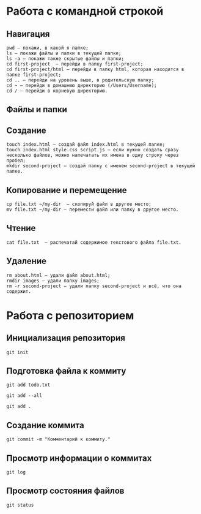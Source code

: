 # Работа с командной строкой
## Навигация
```
pwd — покажи, в какой я папке;
ls — покажи файлы и папки в текущей папке;
ls -a — покажи также скрытые файлы и папки;
cd first-project  — перейди в папку first-project;
cd first-project/html — перейди в папку html, которая находится в папке first-project;
cd .. — перейди на уровень выше, в родительскую папку;
cd ~ — перейди в домашнюю директорию (/Users/Username);
cd / — перейди в корневую директорию.
```
## **Файлы и папки**
## Создание
```
touch index.html — создай файл index.html в текущей папке;
touch index.html style.css script.js — если нужно создать сразу несколько файлов, можно напечатать их имена в одну строку через пробел;
mkdir second-project — создай папку с именем second-project в текущей папке.
```
## Копирование и перемещение
```
cp file.txt ~/my-dir  — скопируй файл в другое место;
mv file.txt ~/my-dir — перемести файл или папку в другое место.
```
## Чтение
```
cat file.txt  — распечатай содержимое текстового файла file.txt.
```
## Удаление
```
rm about.html — удали файл about.html;
rmdir images — удали папку images;
rm -r second-project — удали папку second-project и всё, что она содержит.
```


# Работа с репозиторием
## Инициализация репозитория
```
git init
```
## Подготовка файла к коммиту

```
git add todo.txt
```
```
git add --all
```
```
git add .
```
## Создание коммита
```
git commit -m "Комментарий к коммиту."
```
## Просмотр информации о коммитах
```
git log
```
## Просмотр состояния файлов
```
git status
```
